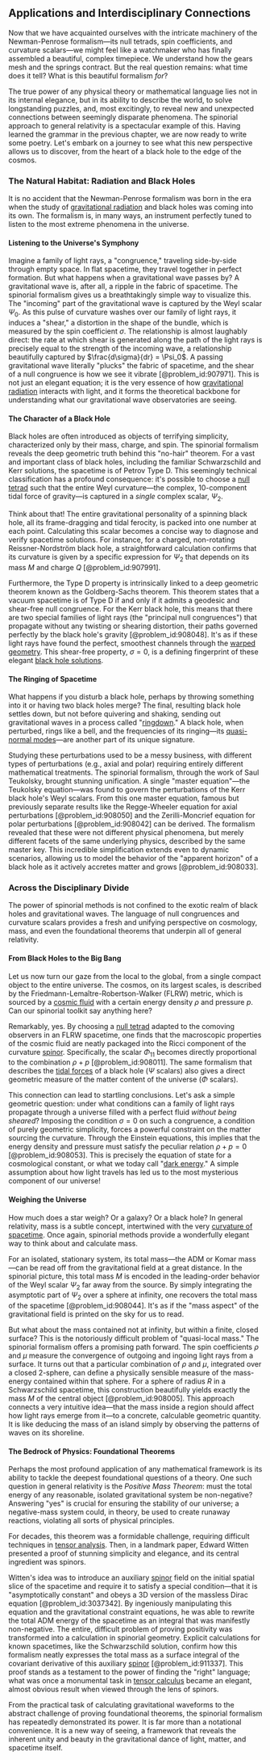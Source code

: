 ## Applications and Interdisciplinary Connections

Now that we have acquainted ourselves with the intricate machinery of the Newman-Penrose formalism—its null tetrads, spin coefficients, and curvature scalars—we might feel like a watchmaker who has finally assembled a beautiful, complex timepiece. We understand how the gears mesh and the springs contract. But the real question remains: what time does it tell? What is this beautiful formalism *for*?

The true power of any physical theory or mathematical language lies not in its internal elegance, but in its ability to describe the world, to solve longstanding puzzles, and, most excitingly, to reveal new and unexpected connections between seemingly disparate phenomena. The spinorial approach to general relativity is a spectacular example of this. Having learned the grammar in the previous chapter, we are now ready to write some poetry. Let's embark on a journey to see what this new perspective allows us to discover, from the heart of a black hole to the edge of the cosmos.

### The Natural Habitat: Radiation and Black Holes

It is no accident that the Newman-Penrose formalism was born in the era when the study of [gravitational radiation](@article_id:265530) and black holes was coming into its own. The formalism is, in many ways, an instrument perfectly tuned to listen to the most extreme phenomena in the universe.

#### Listening to the Universe's Symphony

Imagine a family of light rays, a "congruence," traveling side-by-side through empty space. In flat spacetime, they travel together in perfect formation. But what happens when a gravitational wave passes by? A gravitational wave is, after all, a ripple in the fabric of spacetime. The spinorial formalism gives us a breathtakingly simple way to visualize this. The "incoming" part of the gravitational wave is captured by the Weyl scalar $\Psi_0$. As this pulse of curvature washes over our family of light rays, it induces a "shear," a distortion in the shape of the bundle, which is measured by the spin coefficient $\sigma$. The relationship is almost laughably direct: the rate at which shear is generated along the path of the light rays is precisely equal to the strength of the incoming wave, a relationship beautifully captured by $\frac{d\sigma}{dr} = \Psi_0$. A passing gravitational wave literally "plucks" the fabric of spacetime, and the shear of a null congruence is how we see it vibrate [@problem_id:907971]. This is not just an elegant equation; it is the very essence of how [gravitational radiation](@article_id:265530) interacts with light, and it forms the theoretical backbone for understanding what our gravitational wave observatories are seeing.

#### The Character of a Black Hole

Black holes are often introduced as objects of terrifying simplicity, characterized only by their mass, charge, and spin. The spinorial formalism reveals the deep geometric truth behind this "no-hair" theorem. For a vast and important class of black holes, including the familiar Schwarzschild and Kerr solutions, the spacetime is of Petrov Type D. This seemingly technical classification has a profound consequence: it's possible to choose a [null tetrad](@article_id:187130) such that the entire Weyl curvature—the complex, 10-component tidal force of gravity—is captured in a *single* complex scalar, $\Psi_2$.

Think about that! The entire gravitational personality of a spinning black hole, all its frame-dragging and tidal ferocity, is packed into one number at each point. Calculating this scalar becomes a concise way to diagnose and verify spacetime solutions. For instance, for a charged, non-rotating Reissner-Nordström black hole, a straightforward calculation confirms that its curvature is given by a specific expression for $\Psi_2$ that depends on its mass $M$ and charge $Q$ [@problem_id:907991].

Furthermore, the Type D property is intrinsically linked to a deep geometric theorem known as the Goldberg-Sachs theorem. This theorem states that a vacuum spacetime is of Type D if and only if it admits a geodesic and shear-free null congruence. For the Kerr black hole, this means that there are two special families of light rays (the "principal null congruences") that propagate without any twisting or shearing distortion, their paths governed perfectly by the black hole's gravity [@problem_id:908048]. It's as if these light rays have found the perfect, smoothest channels through the [warped geometry](@article_id:158332). This shear-free property, $\sigma=0$, is a defining fingerprint of these elegant [black hole solutions](@article_id:186733).

#### The Ringing of Spacetime

What happens if you disturb a black hole, perhaps by throwing something into it or having two black holes merge? The final, resulting black hole settles down, but not before quivering and shaking, sending out gravitational waves in a process called "[ringdown](@article_id:261011)." A black hole, when perturbed, rings like a bell, and the frequencies of its ringing—its [quasi-normal modes](@article_id:189851)—are another part of its unique signature.

Studying these perturbations used to be a messy business, with different types of perturbations (e.g., axial and polar) requiring entirely different mathematical treatments. The spinorial formalism, through the work of Saul Teukolsky, brought stunning unification. A single "master equation"—the Teukolsky equation—was found to govern the perturbations of the Kerr black hole's Weyl scalars. From this one master equation, famous but previously separate results like the Regge-Wheeler equation for axial perturbations [@problem_id:908050] and the Zerilli-Moncrief equation for polar perturbations [@problem_id:908042] can be derived. The formalism revealed that these were not different physical phenomena, but merely different facets of the same underlying physics, described by the same master key. This incredible simplification extends even to dynamic scenarios, allowing us to model the behavior of the "apparent horizon" of a black hole as it actively accretes matter and grows [@problem_id:908033].

### Across the Disciplinary Divide

The power of spinorial methods is not confined to the exotic realm of black holes and gravitational waves. The language of null congruences and curvature scalars provides a fresh and unifying perspective on cosmology, mass, and even the foundational theorems that underpin all of general relativity.

#### From Black Holes to the Big Bang

Let us now turn our gaze from the local to the global, from a single compact object to the entire universe. The cosmos, on its largest scales, is described by the Friedmann-Lemaître-Robertson-Walker (FLRW) metric, which is sourced by a [cosmic fluid](@article_id:160951) with a certain energy density $\rho$ and pressure $p$. Can our spinorial toolkit say anything here?

Remarkably, yes. By choosing a [null tetrad](@article_id:187130) adapted to the comoving observers in an FLRW spacetime, one finds that the macroscopic properties of the cosmic fluid are neatly packaged into the Ricci component of the curvature [spinor](@article_id:153967). Specifically, the scalar $\Phi_{11}$ becomes directly proportional to the combination $\rho+p$ [@problem_id:908011]. The same formalism that describes the [tidal forces](@article_id:158694) of a black hole ($\Psi$ scalars) also gives a direct geometric measure of the matter content of the universe ($\Phi$ scalars).

This connection can lead to startling conclusions. Let's ask a simple geometric question: under what conditions can a family of light rays propagate through a universe filled with a perfect fluid *without being sheared*? Imposing the condition $\sigma=0$ on such a congruence, a condition of purely geometric simplicity, forces a powerful constraint on the matter sourcing the curvature. Through the Einstein equations, this implies that the energy density and pressure must satisfy the peculiar relation $\rho + p = 0$ [@problem_id:908053]. This is precisely the equation of state for a cosmological constant, or what we today call "[dark energy](@article_id:160629)." A simple assumption about how light travels has led us to the most mysterious component of our universe!

#### Weighing the Universe

How much does a star weigh? Or a galaxy? Or a black hole? In general relativity, mass is a subtle concept, intertwined with the very [curvature of spacetime](@article_id:188986). Once again, spinorial methods provide a wonderfully elegant way to think about and calculate mass.

For an isolated, stationary system, its total mass—the ADM or Komar mass—can be read off from the gravitational field at a great distance. In the spinorial picture, this total mass $M$ is encoded in the leading-order behavior of the Weyl scalar $\Psi_2$ far away from the source. By simply integrating the asymptotic part of $\Psi_2$ over a sphere at infinity, one recovers the total mass of the spacetime [@problem_id:908044]. It's as if the "mass aspect" of the gravitational field is printed on the sky for us to read.

But what about the mass contained not at infinity, but within a finite, closed surface? This is the notoriously difficult problem of "quasi-local mass." The spinorial formalism offers a promising path forward. The spin coefficients $\rho$ and $\mu$ measure the convergence of outgoing and ingoing light rays from a surface. It turns out that a particular combination of $\rho$ and $\mu$, integrated over a closed 2-sphere, can define a physically sensible measure of the mass-energy contained within that sphere. For a sphere of radius $R$ in a Schwarzschild spacetime, this construction beautifully yields exactly the mass $M$ of the central object [@problem_id:908005]. This approach connects a very intuitive idea—that the mass inside a region should affect how light rays emerge from it—to a concrete, calculable geometric quantity. It is like deducing the mass of an island simply by observing the patterns of waves on its shoreline.

#### The Bedrock of Physics: Foundational Theorems

Perhaps the most profound application of any mathematical framework is its ability to tackle the deepest foundational questions of a theory. One such question in general relativity is the *Positive Mass Theorem*: must the total energy of any reasonable, isolated gravitational system be non-negative? Answering "yes" is crucial for ensuring the stability of our universe; a negative-mass system could, in theory, be used to create runaway reactions, violating all sorts of physical principles.

For decades, this theorem was a formidable challenge, requiring difficult techniques in [tensor analysis](@article_id:183525). Then, in a landmark paper, Edward Witten presented a proof of stunning simplicity and elegance, and its central ingredient was spinors.

Witten's idea was to introduce an auxiliary [spinor](@article_id:153967) field on the initial spatial slice of the spacetime and require it to satisfy a special condition—that it is "asymptotically constant" and obeys a 3D version of the massless Dirac equation [@problem_id:3037342]. By ingeniously manipulating this equation and the gravitational constraint equations, he was able to rewrite the total ADM energy of the spacetime as an integral that was manifestly non-negative. The entire, difficult problem of proving positivity was transformed into a calculation in spinorial geometry. Explicit calculations for known spacetimes, like the Schwarzschild solution, confirm how this formalism neatly expresses the total mass as a surface integral of the covariant derivative of this auxiliary [spinor](@article_id:153967) [@problem_id:911337]. This proof stands as a testament to the power of finding the "right" language; what was once a monumental task in [tensor calculus](@article_id:160929) became an elegant, almost obvious result when viewed through the lens of spinors.

From the practical task of calculating gravitational waveforms to the abstract challenge of proving foundational theorems, the spinorial formalism has repeatedly demonstrated its power. It is far more than a notational convenience. It is a new way of seeing, a framework that reveals the inherent unity and beauty in the gravitational dance of light, matter, and spacetime itself.